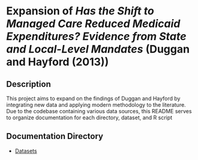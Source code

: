 # Expansion of *Has the Shift to Managed Care Reduced Medicaid Expenditures? Evidence from State and Local-Level Mandates* (Duggan and Hayford (2013))

## Description
This project aims to expand on the findings of Duggan and Hayford by integrating new data and applying modern methodology to the literature. Due to the codebase containing various data sources, this README serves to organize documentation for each directory, dataset, and R script


## Documentation Directory
  - [Datasets](Input_Data/data_documentation.md)
  
  
  
